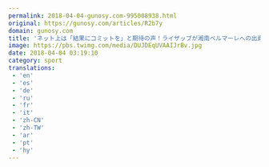 ```yaml
---
permalink: 2018-04-04-gunosy.com-995008938.html
original: https://gunosy.com/articles/R2b7y
domain: gunosy.com
title: 'ネット上は「結果にコミットを」と期待の声！ライザップが湘南ベルマーレへの出資を検討（IRORIO） - グノシー'
image: https://pbs.twimg.com/media/DUJDEqUVAAIJrBv.jpg
date: 2018-04-04 03:19:10
category: sport
translations: 
 - 'en'
 - 'es'
 - 'de'
 - 'ru'
 - 'fr'
 - 'it'
 - 'zh-CN'
 - 'zh-TW'
 - 'ar'
 - 'pt'
 - 'hy'
---
```


